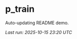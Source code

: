 # p_train

Auto-updating README demo.

<!--START_SECTION:status-->
_Last run: 2025-10-15 23:20 UTC_
<!--END_SECTION:status-->


















































































































































































































































































































































































































































































































































































































































































































































































































































































































































































































































































































































































































































